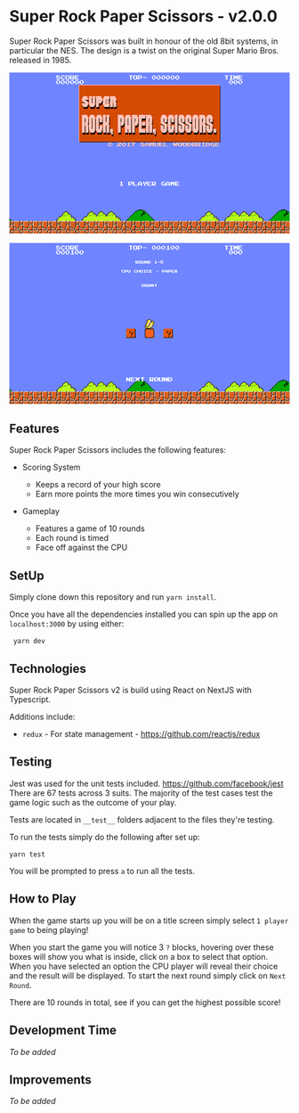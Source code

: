 Super Rock Paper Scissors - v2.0.0
=====

Super Rock Paper Scissors was built in honour of the old 8bit systems, in particular the NES. The design is a twist on the original Super Mario Bros. released in 1985.

![Title Screen](screenshots/1.png "Title Screen")

![Gameplay](screenshots/2.png "Gameplay")

Features
---
Super Rock Paper Scissors includes the following features:

* Scoring System
    * Keeps a record of your high score
    * Earn more points the more times you win consecutively

* Gameplay
    * Features a game of 10 rounds
    * Each round is timed
    * Face off against the CPU
    
SetUp
---

Simply clone down this repository and run `yarn install`.

Once you have all the dependencies installed you can spin up the app on `localhost:3000` by using either:
    
     yarn dev

Technologies
---
Super Rock Paper Scissors v2 is build using React on NextJS with Typescript. 

Additions include:
* `redux` - For state management - https://github.com/reactjs/redux

Testing
---
Jest was used for the unit tests included. https://github.com/facebook/jest There are 67 tests across 3 suits. The majority of the test cases test the game logic such as the outcome of your play.

Tests are located in `__test__` folders adjacent to the files they're testing.

To run the tests simply do the following after set up:

    yarn test
    
You will be prompted to press `a` to run all the tests.

How to Play
---

When the game starts up you will be on a title screen simply select `1 player game` to being playing!

When you start the game you will notice 3 `?` blocks, hovering over these boxes will show you what is inside, click on a box to select that option. When you have selected an option the CPU player will reveal their choice and the result will be displayed. To start the next round simply click on `Next Round`.

There are 10 rounds in total, see if you can get the highest possible score!


Development Time
---

_To be added_

Improvements
---

_To be added_